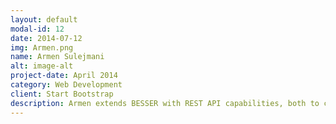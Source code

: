 ```yaml
---
layout: default
modal-id: 12
date: 2014-07-12
img: Armen.png
name: Armen Sulejmani
alt: image-alt
project-date: April 2014
category: Web Development
client: Start Bootstrap
description: Armen extends BESSER with REST API capabilities, both to create models from a REST API and to automatically generate REST APIs for the systems modeled with BESSER, adding to the preliminary SQL, streamlit, and django generators.
---
```

